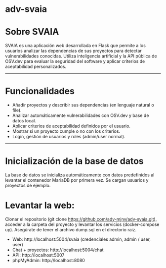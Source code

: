 # adv-svaia
# Sobre SVAIA

SVAIA es una aplicación web desarrollada en Flask que permite a los usuarios analizar las dependencias de sus proyectos para detectar vulnerabilidades conocidas. Utiliza inteligencia artificial y la API pública de OSV.dev para evaluar la seguridad del software y aplicar criterios de aceptabilidad personalizados.

---

# Funcionalidades
- Añadir proyectos y describir sus dependencias (en lenguaje natural o file).
- Analizar automáticamente vulnerabilidades con OSV.dev y base de datos local.
- Aplicar criterios de aceptabilidad definidos por el usuario.
- Mostrar si un proyecto cumple o no con los criterios.
- Login, gestión de usuarios y roles (admin/user normal).

---

# Inicialización de la base de datos

La base de datos se inicializa automáticamente con datos predefinidos al levantar el contenedor MariaDB por primera vez. Se cargan usuarios y proyectos de ejemplo.

# Levantar la web:

Clonar el repositorio (git clone https://github.com/adv-mjnv/adv-svaia.git), acceder a la carpeta del proyecto y levantar los servicios (docker-compose up). Asegúrate de tener el archivo dump.sql en el directorio raiz.
- Web: http://localhost:5004/svaia (credenciales admin, admin / user, user)
- Chat + proyectos: http://localhost:5004/chat
- API: http://localhost:5007
- phpMyAdmin: http://localhost:8080
